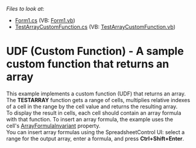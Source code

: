 <!-- default file list -->
*Files to look at*:

* [Form1.cs](./CS/CustomFunctionReturningArrayExample/Form1.cs) (VB: [Form1.vb](./VB/CustomFunctionReturningArrayExample/Form1.vb))
* [TestArrayCustomFunction.cs](./CS/CustomFunctionReturningArrayExample/TestArrayCustomFunction.cs) (VB: [TestArrayCustomFunction.vb](./VB/CustomFunctionReturningArrayExample/TestArrayCustomFunction.vb))
<!-- default file list end -->
# UDF (Custom Function) - A sample custom function that returns an array


This example implements a custom function (UDF) that returns an array. The <strong>TESTARRAY</strong> function gets a range of cells, multiplies relative indexes of a cell in the range by the cell value and returns the resulting array.<br>To display the result in cells, each cell should contain an array formula with that function. To insert an array formula, the example uses the cell's <a href="http://help.devexpress.com/#CoreLibraries/DevExpressSpreadsheetRange_ArrayFormulaInvarianttopic">ArrayFormulaInvariant</a> property.<br>You can insert array formulas using the SpreadsheetControl UI: select a range for the output array, enter a formula, and press <strong>Ctrl+Shift+Enter</strong>.<br><br><br>

<br/>


